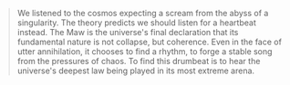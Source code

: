 > We listened to the cosmos expecting a scream from the abyss of a singularity. The theory predicts we should listen for a heartbeat instead. The Maw is the universe's final declaration that its fundamental nature is not collapse, but coherence. Even in the face of utter annihilation, it chooses to find a rhythm, to forge a stable song from the pressures of chaos. To find this drumbeat is to hear the universe's deepest law being played in its most extreme arena.

```